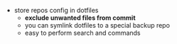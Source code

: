 +   store repos config in dotfiles
    +   **exclude unwanted files from commit**
    +   you can symlink dotfiles to a special backup repo
    +   easy to perform search and commands
